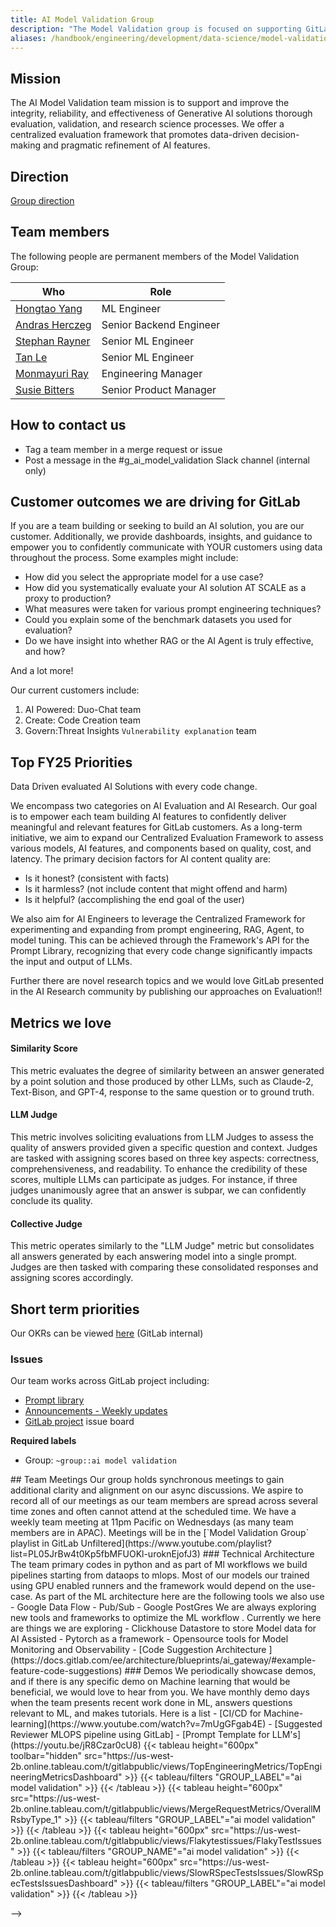 ```yaml
---
title: AI Model Validation Group
description: "The Model Validation group is focused on supporting GitLab teams to make data-driven feature development decisions leveraging ML/AI."
aliases: /handbook/engineering/development/data-science/model-validation
---
```


## Mission

The AI Model Validation team mission is to support and improve the integrity, reliability, and effectiveness of Generative AI solutions thorough evaluation, validation, and research science processes. We offer a centralized evaluation framework that promotes data-driven decision-making and pragmatic refinement of AI features.

## Direction

[Group direction](https://about.gitlab.com/handbook/engineering/development/data-science/ai-powered/model-validation/)

## Team members

The following people are permanent members of the Model Validation Group:

| Who | Role |
| --- | --- |
| [Hongtao Yang](/handbook/company/team/#hongtaoyang) | ML Engineer |
| [Andras Herczeg](/handbook/company/team/#andrasherczeg) | Senior Backend Engineer |
| [Stephan Rayner](/handbook/company/team/#srayner) | Senior ML Engineer |
| [Tan Le](/handbook/company/team/#tle_gitlab) | Senior ML Engineer |
| [Monmayuri Ray](/handbook/company/team/#mon) | Engineering Manager |
| [Susie Bitters](/handbook/company/team/#susie.bee) | Senior Product Manager |

## How to contact us

- Tag a team member in a merge request or issue
- Post a message in the #g_ai_model_validation Slack channel (internal only)

## Customer outcomes we are driving for GitLab

If you are a team building or seeking to build an AI solution, you are our customer.
Additionally, we provide dashboards, insights, and guidance to empower you to
confidently communicate with YOUR customers using data throughout the process.
Some examples might include:
- How did you select the appropriate model for a use case?
- How did you systematically evaluate your AI solution AT SCALE as a proxy to
production?
- What measures were taken for various prompt engineering techniques?
- Could you explain some of the benchmark datasets you used for evaluation?
- Do we have insight into whether RAG or the AI Agent is truly effective, and how?

And a lot more!

Our current customers include:

1. AI Powered: Duo-Chat team
2. Create: Code Creation team
3. Govern:Threat Insights `Vulnerability explanation` team

##  Top FY25 Priorities

Data Driven evaluated AI Solutions with every code change.

We encompass two categories on AI Evaluation and AI Research. Our goal is to empower each team building AI features to confidently deliver meaningful and relevant features for GitLab customers. As a long-term initiative, we aim to expand our Centralized Evaluation Framework to assess various models, AI features, and components based on quality, cost, and latency. The primary decision factors for AI content quality are:

- Is it honest? (consistent with facts)
- Is it harmless? (not include content that might offend and harm)
- Is it helpful? (accomplishing the end goal of the user)

We also aim for AI Engineers to leverage the Centralized Framework for experimenting and expanding from prompt engineering, RAG, Agent, to model tuning. 
This can be achieved through the Framework's API for the Prompt Library, recognizing that every code change significantly impacts the input and output of LLMs.

Further there are novel research topics and we would love GitLab presented in the AI Research community by publishing our approaches on Evaluation!!

## Metrics we love

#### Similarity Score

This metric evaluates the degree of similarity between an answer generated by a point solution and those produced by other LLMs, 
such as Claude-2, Text-Bison, and GPT-4, response to the same question or to ground truth.

#### LLM Judge

This metric involves soliciting evaluations from LLM Judges to assess the quality of answers provided given a specific question and context. 
Judges are tasked with assigning scores based on three key aspects: correctness, comprehensiveness, and readability. 
To enhance the credibility of these scores, multiple LLMs can participate as judges. For instance, if three judges unanimously agree that an answer is subpar, we can confidently conclude its quality.

#### Collective Judge

This metric operates similarly to the "LLM Judge" metric but consolidates all answers generated by each answering model into a single prompt. 
Judges are then tasked with comparing these consolidated responses and assigning scores accordingly.

## Short term priorities

Our OKRs can be viewed [here](https://gitlab.com/gitlab-com/gitlab-OKRs/-/issues/?sort=closed_at_desc&state=opened&label_name%5B%5D=group%3A%3Aai%20model%20validation&type%5B%5D=objective&first_page_size=100) (GitLab internal)


### Issues

Our team works across GitLab project including:

- [Prompt library ](https://gitlab.com/gitlab-org/modelops/ai-model-validation-and-research/ai-evaluation/prompt-library/-/issues/?sort=created_date&state=opened&label_name%5B%5D=group%3A%3Aai%20model%20validation&first_page_size=20)
- [Announcements - Weekly updates](https://gitlab.com/gitlab-org/modelops/ai-model-validation-and-research/annoucements/-/issues/?label_name%5B%5D=weekly%20update)
- [GitLab project](https://gitlab.com/groups/gitlab-org/-/boards/7476573?label_name[]=group%3A%3Aai%20model%20validation) issue board


**Required labels**

- Group: `~group::ai model validation`

<!-->

## Team Meetings

Our group holds synchronous meetings to gain additional clarity and alignment on our async discussions. We aspire to record all of our meetings as our team members are spread across several time zones and often cannot attend at the scheduled time.

We have a weekly team meeting at 11pm Pacific on Wednesdays (as many team members are in APAC).

Meetings will be in the [`Model Validation Group` playlist in GitLab Unfiltered](https://www.youtube.com/playlist?list=PL05JrBw4t0Kp5fbMFUOKl-uroknEjofJ3)

### Technical Architecture

The team primary codes in python and as part of Ml workflows we build pipelines starting from dataops to mlops. Most of our models our trained using GPU enabled runners and the framework would depend on the use-case. As part of the ML architecture here are the following tools we also use

- Google Data Flow
- Pub/Sub
- Google PostGres

We are always exploring new tools and frameworks to optimize the ML workflow . Currently we here are things we are exploring

- Clickhouse Datastore to store Model data for AI Assisted
- Pytorch as a framework
- Opensource tools for Model Monitoring and Observability
- [Code Suggestion Architecture ] (https://docs.gitlab.com/ee/architecture/blueprints/ai_gateway/#example-feature-code-suggestions)

### Demos

We periodically showcase demos, and if there is any specific demo on Machine learning that would be beneficial, we would love to hear from you. We have monthly demo days when the team presents recent work done in ML, answers questions relevant to ML, and makes tutorials.  Here is a list

- [CI/CD for Machine-learning](https://www.youtube.com/watch?v=7mUgGFgab4E)
- [Suggested Reviewer MLOPS pipeline using GitLab]
- [Prompt Template for LLM's] (https://youtu.be/jR8Czar0cU8)

{{< tableau height="600px" toolbar="hidden" src="https://us-west-2b.online.tableau.com/t/gitlabpublic/views/TopEngineeringMetrics/TopEngineeringMetricsDashboard" >}}
  {{< tableau/filters "GROUP_LABEL"="ai model validation" >}}
{{< /tableau >}}

{{< tableau height="600px" src="https://us-west-2b.online.tableau.com/t/gitlabpublic/views/MergeRequestMetrics/OverallMRsbyType_1" >}}
  {{< tableau/filters "GROUP_LABEL"="ai model validation" >}}
{{< /tableau >}}

{{< tableau height="600px" src="https://us-west-2b.online.tableau.com/t/gitlabpublic/views/Flakytestissues/FlakyTestIssues" >}}
  {{< tableau/filters "GROUP_NAME"="ai model validation" >}}
{{< /tableau >}}

{{< tableau height="600px" src="https://us-west-2b.online.tableau.com/t/gitlabpublic/views/SlowRSpecTestsIssues/SlowRSpecTestsIssuesDashboard" >}}
  {{< tableau/filters "GROUP_LABEL"="ai model validation" >}}
{{< /tableau >}}

<!-- <%# TBD Mon to update as the dashboads are empty %> -->

-->
